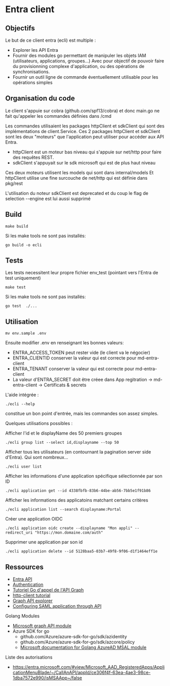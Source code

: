 # Entra client

## Objectifs

Le but de ce client entra (ecli) est multiple :
* Explorer les API Entra
* Fournir des modules go permettant de manipuler les objets IAM (utilisateurs, applications, groupes...)
  Avec pour objectif de pouvoir faire du provisionning complexe d'application, ou des opérations de synchronisations.
* Fournir un outil ligne de commande éventuellement utilisable pour les opérations simples


## Organisation du code

Le client s'appuie sur cobra (github.com/spf13/cobra) et donc main.go ne fait qu'appeler les commandes définies dans /cmd

Les commandes utilisaient les packages httpClient et sdkClient qui sont des implémentations de client.Service.
Ces 2 packages httpClient et sdkClient sont les deux "moteurs" que l'application peut utiliser pour accéder aux API Entra.
* httpClient est un moteur bas niveau qui s'appuie sur net/http pour faire des requêtes REST.
* sdkClient s'appuyait sur le sdk microsoft qui est de plus haut niveau

Ces deux moteurs utilisent les models qui sont dans internal/models
Et httpClient utilise une fine surcouche de net/http qui est définie dans pkg/rest

L'utilisation du noteur sdkClient est deprecated et du coup le flag de selection --engine est lui aussi supprimé


## Build

```
make build
```

Si les make tools ne sont pas installés:
```
go build -o ecli
```

## Tests

Les tests necessitent leur propre fichier env_test (pointant vers l'Entra de test uniquement)

```
make test
```

Si les make tools ne sont pas installés:
```
go test  ./...
```

## Utilisation

```
mv env.sample .env
```

Ensuite modifier .env en renseignant les bonnes valeurs:
* ENTRA_ACCESS_TOKEN peut rester vide (le client va le négocier)
* ENTRA_CLIENTID conserver la valeur qui est correcte pour md-entra-client
* ENTRA_TENANT conserver la valeur qui est correcte pour md-entra-client
* La valeur d'ENTRA_SECRET doit être créee dans App regitration -> md-entra-client -> Certificats & secrets

L'aide intégrée :

```
./ecli --help
```

constitue un bon point d'entrée, mais les commandes son assez simples.

Quelques utilisations possibles :

Afficher l'id et le displayName des 50 premiers groupes
```
./ecli group list --select id,displayname --top 50
```

Afficher tous les utilisateurs (en contournant la pagination server side d'Entra). Qui sont nombreux...
```
./ecli user list
```

Afficher les informations d'une application spécifique sélectionnée par son ID
```
./ecli application get --id 4338fbfb-83b6-44be-ab56-7bb5e1f91b86
```

Afficher les informations des applicatoins matchant certains critères
```
./ecli application list --search displayname:Portal
```

Créer une application OIDC
```
./ecli application oidc create --displayname "Mon appli" --redirect_uri "https://mon.domaine.com/auth"
```

Supprimer une application par son id
```
./ecli application delete --id 5128baa5-03b7-49f8-9f06-d1f1464eff1e
```


## Ressources
* [Entra API](https://learn.microsoft.com/en-us/graph/azuread-identity-access-management-concept-overview)
* [Authentication](https://learn.microsoft.com/en-us/graph/auth/auth-concepts)
* [Tutoriel Go d'appel de l'API Graph](https://github.com/microsoftgraph/msgraph-training-go)
* [http-client tutorial](https://www.sohamkamani.com/golang/http-client/)
* [Graph API explorer](https://developer.microsoft.com/en-us/graph/graph-explorer)
* [Configuring SAML application through API](https://learn.microsoft.com/en-us/graph/application-saml-sso-configure-api?tabs=http%2Cpowershell-script)

Golang Modules

* [Microsoft graph API module](https://github.com/microsoftgraph/msgraph-sdk-go)
* Azure SDK for go 
  * github.com/Azure/azure-sdk-for-go/sdk/azidentity
  * github.com/Azure/azure-sdk-for-go/sdk/azcore/policy
  * [Microsoft documentation for Golang AzureAD MSAL module](https://github.com/AzureAD/microsoft-authentication-library-for-go)

Liste des autorisations 

* https://entra.microsoft.com/#view/Microsoft_AAD_RegisteredApps/ApplicationMenuBlade/~/CallAnAPI/appId/ce306f4f-63ea-4ae3-98ce-1dba7572e990/isMSAApp~/false

